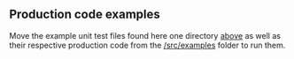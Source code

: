 ## Production code examples
Move the example unit test files found here one directory [above](../) as well as their respective production code from the [/src/examples](../../../src/examples/) folder to run them.
